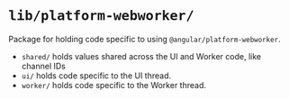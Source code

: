 # `lib/platform-webworker/`

Package for holding code specific to using `@angular/platform-webworker`.

* `shared/` holds values shared across the UI and Worker code, like channel IDs
* `ui/` holds code specific to the UI thread.
* `worker/` holds code specific to the Worker thread.
